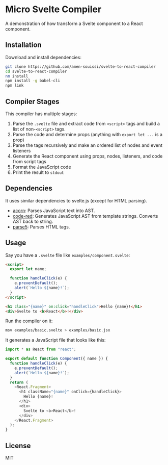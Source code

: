 # Micro Svelte Compiler

A demonstration of how transform a Svelte component to a React component.

## Installation

Download and install dependencies:

```bash
git clone https://github.com/amen-souissi/svelte-to-react-compiler
cd svelte-to-react-compiler
nm install
npm install -g babel-cli
npm link
```

## Compiler Stages

This compiler has multiple stages:

1. Parse the `.svelte` file and extract code from `<script>` tags and build a list of non-`<script>` tags.
2. Parse the code and determine props (anything with `export let ...` is a prop)
3. Parse the tags recursively and make an ordered list of nodes and event listeners
4. Generate the React component using props, nodes, listeners, and code from script tags
5. Format the JavaScript code
6. Print the result to `stdout`

## Dependencies

It uses similar dependencies to svelte.js (except for HTML parsing).

- [acorn](https://www.npmjs.com/package/acorn): Parses JavaScript text into AST.
- [code-red](https://www.npmjs.com/package/code-red): Generates JavaScript AST from template strings. Converts AST back to string.
- [parse5](https://www.npmjs.com/package/parse5): Parses HTML tags.

## Usage

Say you have a `.svelte` file like `examples/component.svelte`:

```html
<script>
  export let name;

  function handleClick(e) {
    e.preventDefault();
    alert(`Hello ${name}!`);
  }
</script>

<h1 class="{name}" on:click="handleClick">Hello {name}!</h1>
<div>Svelte to <b>React</b>!</div>
```

Run the compiler on it:

```bash
msv examples/basic.svelte > examples/basic.jsx
```

It generates a JavaScript file that looks like this:

```js
import * as React from "react";

export default function Component({ name }) {
  function handleClick(e) {
    e.preventDefault();
    alert(`Hello ${name}!`);
  }
  return (
    <React.Fragment>
      <h1 className="{name}" onClick={handleClick}>
        Hello {name}!
      </h1>
      <div>
        Svelte to <b>React</b>!
      </div>
    </React.Fragment>
  );
}
```

## License

MIT
